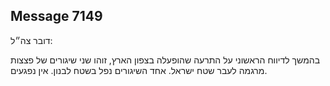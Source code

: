 ## Message 7149

דובר צה״ל:

בהמשך לדיווח הראשוני על התרעה שהופעלה בצפון הארץ, זוהו שני שיגורים של פצצות מרגמה לעבר שטח ישראל. אחד השיגורים נפל בשטח לבנון. אין נפגעים.

